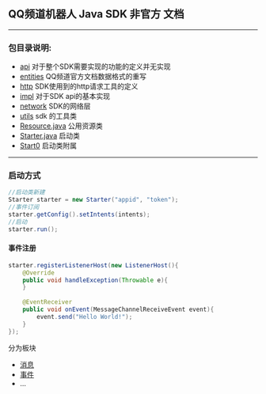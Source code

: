 ## QQ频道机器人 Java SDK 非官方 文档

<hr>

### 包目录说明:

- [api](../src/main/java/io/github/kloping/qqbot/api) 对于整个SDK需要实现的功能的定义并无实现
- [entities](../src/main/java/io/github/kloping/qqbot/entities) QQ频道官方文档数据格式的重写
- [http](../src/main/java/io/github/kloping/qqbot/http) SDK使用到的http请求工具的定义
- [impl](../src/main/java/io/github/kloping/qqbot/impl) 对于SDK api的基本实现
- [network](../src/main/java/io/github/kloping/qqbot/network) SDK的网络层
- [utils](../src/main/java/io/github/kloping/qqbot/utils) sdk 的工具类
- [Resource.java](../src/main/java/io/github/kloping/qqbot/Resource.java) 公用资源类
- [Starter.java](../src/main/java/io/github/kloping/qqbot/Starter.java) 启动类
- [Start0](../src/main/java/io/github/kloping/qqbot/Start0.java) 启动类附属

<hr>

### 启动方式

```java
//启动类新建
Starter starter = new Starter("appid", "token");
//事件订阅
starter.getConfig().setIntents(intents);
//启动
starter.run();
```
#### 事件注册

```java
starter.registerListenerHost(new ListenerHost(){
    @Override
    public void handleException(Throwable e){
    }
    
    @EventReceiver
    public void onEvent(MessageChannelReceiveEvent event){
        event.send("Hello World!");
    }
});
```

分为板块

- [消息](message.md)
- [事件](event.md)
- ...